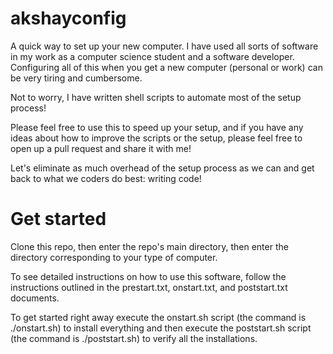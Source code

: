 # akshayconfig
A quick way to set up your new computer. I have used all sorts of software in my work as a computer science student and a
software developer. Configuring all of this when you get a new computer (personal or work) can be very tiring and cumbersome.

Not to worry, I have written shell scripts to automate most of the setup process!

Please feel free to use this to speed up your setup, and if you have any ideas about how to improve the scripts or the setup, 
please feel free to open up a pull request and share it with me! 

Let's eliminate as much overhead of the setup process as we can and get back to what we coders do best: writing code! 

# Get started
Clone this repo, then enter the repo's main directory, then enter the directory corresponding to your type of computer. 

To see detailed instructions on how to use this software, follow the instructions outlined in the prestart.txt, onstart.txt,
and poststart.txt documents.

To get started right away execute the onstart.sh script (the command is ./onstart.sh) to install everything and then execute the poststart.sh script (the command is ./poststart.sh) to verify all the installations. 
